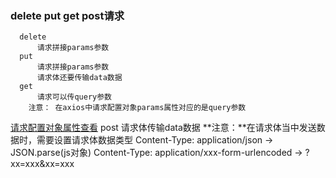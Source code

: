 ### delete put get post请求
      delete 
          请求拼接params参数
      put
          请求拼接params参数
          请求体还要传输data数据
      get
          请求可以传query参数
        注意： 在axios中请求配置对象params属性对应的是query参数
[请求配置对象属性查看](https://github.com/axios/axios#request-config)
      post
          请求体传输data数据
**注意：**在请求体当中发送数据时，需要设置请求体数据类型
              Content-Type: application/json -> JSON.parse(js对象)
              Content-Type: application/xxx-form-urlencoded -> ?xx=xxx&xx=xxx